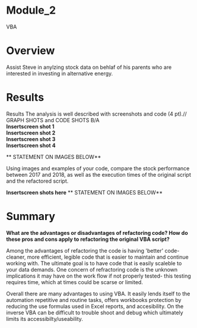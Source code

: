 # Module_2
VBA
<br>
# Overview
Assist Steve in anylzing stock data on behlaf of his parents who are interested in investing in alternative energy.

# Results

Results
The analysis is well described with screenshots and code (4 pt).// GRAPH SHOTS and CODE SHOTS B/A
<br>
**Insertscreen shot 1**
<br>
**Insertscreen shot 2**
<br>
**Insertscreen shot 3**
<br>
**Insertscreen shot 4**

** STATEMENT ON IMAGES BELOW**

Using images and examples of your code, compare the stock performance between 2017 and 2018, as well as the execution times of the original script and the refactored script.

**Insertscreen shots here**
** STATEMENT ON IMAGES BELOW**

# Summary

**What are the advantages or disadvantages of refactoring code? How do these pros and cons apply to refactoring the original VBA script?**

Among the advantages of refactoring the code is having 'better' code- cleaner, more efficient, legible code that is easier to maintain and continue working with. The ultimate goal is to have code that is easily scaleble to your data demands. One concern of refractoring code is the unknown implications it may have on the work flow if not properly tested- this testing requires time, which at times could be scarse or limited. 

Overall there are many advantages to using VBA. It easily lends itself to the automation repetitive and routine tasks, offers workbooks protection by reducing the use formulas used in Excel reports, and accesibility. On the inverse VBA can be difficult to trouble shoot and debug which ultimately limits its accessibilty/useability.

